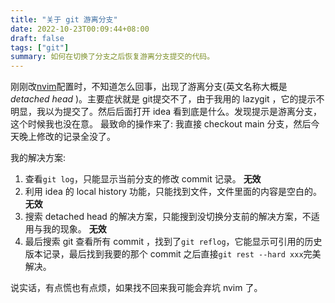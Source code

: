 ```yaml
---
title: "关于 git 游离分支"
date: 2022-10-23T00:09:44+08:00
draft: false
tags: ["git"]
summary: 如何在切换了分支之后恢复游离分支提交的代码。
---
```


刚刚改[nvim](https://github.com/fzdwx/nvim)配置时，不知道怎么回事，出现了游离分支(英文名称大概是 _detached head_ )。主要症状就是
git提交不了，由于我用的 lazygit ，它的提示不明显，我以为提交了。然后后面打开 idea 看到底是什么。发现提示是游离分支，这个时候我也没在意。
最致命的操作来了: 我直接 checkout main 分支，然后今天晚上修改的记录全没了。

我的解决方案:

1. 查看`git log`，只能显示当前分支的修改 commit 记录。 **无效**
2. 利用 idea 的 local history 功能，只能找到文件，文件里面的内容是空白的。 **无效**
3. 搜索 detached head 的解决方案，只能搜到没切换分支前的解决方案，不适用与我的现象。 **无效**
4. 最后搜索 git 查看所有 commit ，找到了`git reflog`，它能显示可引用的历史版本记录，最后找到我要的那个 commit
   之后直接`git rest --hard xxx`完美解决。


说实话，有点慌也有点烦，如果找不回来我可能会弃坑 nvim 了。